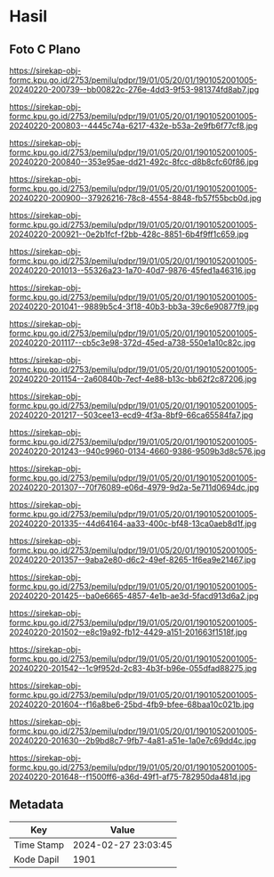 # Hasil

## Foto C Plano

https://sirekap-obj-formc.kpu.go.id/2753/pemilu/pdpr/19/01/05/20/01/1901052001005-20240220-200739--bb00822c-276e-4dd3-9f53-981374fd8ab7.jpg

https://sirekap-obj-formc.kpu.go.id/2753/pemilu/pdpr/19/01/05/20/01/1901052001005-20240220-200803--4445c74a-6217-432e-b53a-2e9fb6f77cf8.jpg

https://sirekap-obj-formc.kpu.go.id/2753/pemilu/pdpr/19/01/05/20/01/1901052001005-20240220-200840--353e95ae-dd21-492c-8fcc-d8b8cfc60f86.jpg

https://sirekap-obj-formc.kpu.go.id/2753/pemilu/pdpr/19/01/05/20/01/1901052001005-20240220-200900--37926216-78c8-4554-8848-fb57f55bcb0d.jpg

https://sirekap-obj-formc.kpu.go.id/2753/pemilu/pdpr/19/01/05/20/01/1901052001005-20240220-200921--0e2b1fcf-f2bb-428c-8851-6b4f9ff1c659.jpg

https://sirekap-obj-formc.kpu.go.id/2753/pemilu/pdpr/19/01/05/20/01/1901052001005-20240220-201013--55326a23-1a70-40d7-9876-45fed1a46316.jpg

https://sirekap-obj-formc.kpu.go.id/2753/pemilu/pdpr/19/01/05/20/01/1901052001005-20240220-201041--9889b5c4-3f18-40b3-bb3a-39c6e90877f9.jpg

https://sirekap-obj-formc.kpu.go.id/2753/pemilu/pdpr/19/01/05/20/01/1901052001005-20240220-201117--cb5c3e98-372d-45ed-a738-550e1a10c82c.jpg

https://sirekap-obj-formc.kpu.go.id/2753/pemilu/pdpr/19/01/05/20/01/1901052001005-20240220-201154--2a60840b-7ecf-4e88-b13c-bb62f2c87206.jpg

https://sirekap-obj-formc.kpu.go.id/2753/pemilu/pdpr/19/01/05/20/01/1901052001005-20240220-201217--503cee13-ecd9-4f3a-8bf9-66ca65584fa7.jpg

https://sirekap-obj-formc.kpu.go.id/2753/pemilu/pdpr/19/01/05/20/01/1901052001005-20240220-201243--940c9960-0134-4660-9386-9509b3d8c576.jpg

https://sirekap-obj-formc.kpu.go.id/2753/pemilu/pdpr/19/01/05/20/01/1901052001005-20240220-201307--70f76089-e06d-4979-9d2a-5e711d0694dc.jpg

https://sirekap-obj-formc.kpu.go.id/2753/pemilu/pdpr/19/01/05/20/01/1901052001005-20240220-201335--44d64164-aa33-400c-bf48-13ca0aeb8d1f.jpg

https://sirekap-obj-formc.kpu.go.id/2753/pemilu/pdpr/19/01/05/20/01/1901052001005-20240220-201357--9aba2e80-d6c2-49ef-8265-1f6ea9e21467.jpg

https://sirekap-obj-formc.kpu.go.id/2753/pemilu/pdpr/19/01/05/20/01/1901052001005-20240220-201425--ba0e6665-4857-4e1b-ae3d-5facd913d6a2.jpg

https://sirekap-obj-formc.kpu.go.id/2753/pemilu/pdpr/19/01/05/20/01/1901052001005-20240220-201502--e8c19a92-fb12-4429-a151-201663f1518f.jpg

https://sirekap-obj-formc.kpu.go.id/2753/pemilu/pdpr/19/01/05/20/01/1901052001005-20240220-201542--1c9f952d-2c83-4b3f-b96e-055dfad88275.jpg

https://sirekap-obj-formc.kpu.go.id/2753/pemilu/pdpr/19/01/05/20/01/1901052001005-20240220-201604--f16a8be6-25bd-4fb9-bfee-68baa10c021b.jpg

https://sirekap-obj-formc.kpu.go.id/2753/pemilu/pdpr/19/01/05/20/01/1901052001005-20240220-201630--2b9bd8c7-9fb7-4a81-a51e-1a0e7c69dd4c.jpg

https://sirekap-obj-formc.kpu.go.id/2753/pemilu/pdpr/19/01/05/20/01/1901052001005-20240220-201648--f1500ff6-a36d-49f1-af75-782950da481d.jpg


## Metadata

| Key        | Value               |
| ---------- | ------------------- |
| Time Stamp | 2024-02-27 23:03:45 |
| Kode Dapil | 1901                |



